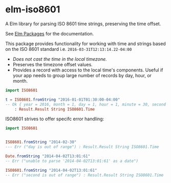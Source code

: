 # elm-iso8601

A Elm library for parsing ISO 8601 time strings, preserving the time offset.

See [Elm Packages](http://package.elm-lang.org/packages/jweir/elm-iso8601/latest) for the documentation.

This package provides functionality for working with time and strings based
on the ISO 8601 standard i.e. `2016-03-31T12:13:14.22-04:00`

* _Does not cast the time in the local timezone._
* Preserves the timezone offset values.
* Provides a record with access to the local time's components.
  Useful if your app needs to group large number of records by day, hour, or month.


````elm
import ISO8601

t = ISO8601.fromString "2016-01-01T01:30:00-04:00"
-- Ok { year = 2016, month = 1, day = 1, hour = 1, minute = 30, second = 0, millisecond = 0, offset = -240) }
    : Result.Result String ISO8601.Time

````

ISO8601 strives to offer specifc error handling:
````elm
import ISO8601


ISO8601.fromString "2014-02-30"
--- Err ("day is out of range") : Result.Result String ISO8601.Time

Date.fromString "2014-04-02T13:01:61"
-- Err ("unable to parse '2014-04-02T13:01:61' as a date")

ISO8601.fromString "2014-04-02T13:01:61"
-- Err ("second is out of range") : Result.Result String ISO8601.Time
````


